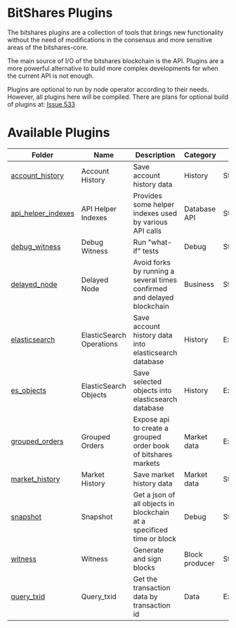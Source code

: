 # BitShares Plugins

The bitshares plugins are a collection of tools that brings new functionality without the need of modifications in the consensus and more sensitive areas of the bitshares-core.

The main source of I/O of the bitshares blockchain is the API. Plugins are a more powerful alternative to build more complex developments for when the current API is not enough.

Plugins are optional to run by node operator according to their needs. However, all plugins here will be compiled. There are plans for optional build of plugins at: [Issue 533](https://github.com/bitshares/bitshares-core/issues/533)

# Available Plugins

Folder                             | Name                     | Description                                                                 | Category       | Status        | SpaceID     
-----------------------------------|--------------------------|-----------------------------------------------------------------------------|----------------|---------------|--------------|
[account_history](account_history) | Account History          | Save account history data                                                   | History        | Stable        | 4
[api_helper_indexes](api_helper_indexes) | API Helper Indexes | Provides some helper indexes used by various API calls                                                 | Database API   | Stable        | 
[debug_witness](debug_witness)     | Debug Witness            | Run "what-if" tests                                                         | Debug          | Stable        |
[delayed_node](delayed_node)       | Delayed Node             | Avoid forks by running a several times confirmed and delayed blockchain     | Business       | Stable        |
[elasticsearch](elasticsearch)     | ElasticSearch Operations | Save account history data into elasticsearch database                       | History        | Experimental  | 6
[es_objects](es_objects)           | ElasticSearch Objects    | Save selected objects into elasticsearch database                           | History        | Experimental  |
[grouped_orders](grouped_orders)   | Grouped Orders           | Expose api to create a grouped order book of bitshares markets              | Market data    | Experimental  |
[market_history](market_history)   | Market History           | Save market history data                                                    | Market data    | Stable        | 5
[snapshot](snapshot)               | Snapshot                 | Get a json of all objects in blockchain at a specificed time or block       | Debug          | Stable        | 
[witness](witness)                 | Witness                  | Generate and sign blocks                                                    | Block producer | Stable        | 
[query_txid](query_txid)           | Query_txid               | Get the transaction data by transaction id                                  | Data           | Experimental  | 8